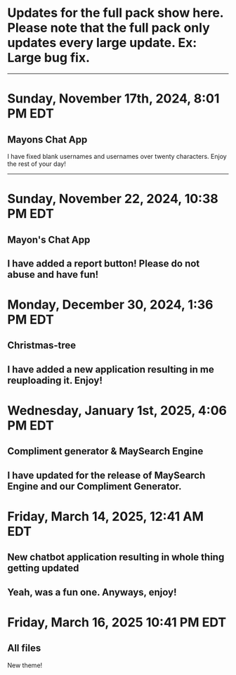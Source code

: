 # Updates for the full pack show here. Please note that the full pack only updates every large update. Ex: Large bug fix.

----------------------------------

# Sunday, November 17th, 2024, 8:01 PM EDT
## Mayons Chat App

I have fixed blank usernames and usernames over twenty characters. Enjoy the rest of your day!

----------------------------------
# Sunday, November 22, 2024, 10:38 PM EDT
## Mayon's Chat App
I have added a report button! Please do not abuse and have fun!
----------------------------------
# Monday, December 30, 2024, 1:36 PM EDT
## Christmas-tree
I have added a new application resulting in me reuploading it. Enjoy!
----------------------------------
# Wednesday, January 1st, 2025, 4:06 PM EDT
## Compliment generator & MaySearch Engine
I have updated for the release of MaySearch Engine and our Compliment Generator.
-----------------------------------
# Friday, March 14, 2025, 12:41 AM EDT
## New chatbot application resulting in whole thing getting updated
Yeah, was a fun one. Anyways, enjoy!
----------------------------------
# Friday, March 16, 2025 10:41 PM EDT
## All files
New theme!
